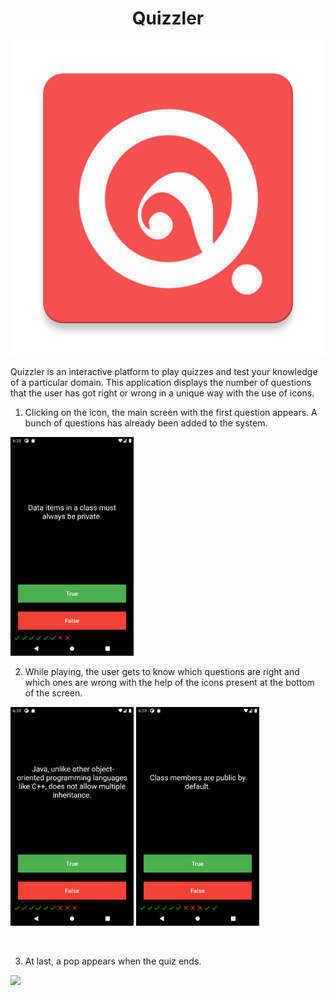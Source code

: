 <h1 align="center">Quizzler</h1>

<!-- Add banner here -->
<p align = "center">
  <img src="assets/icon.png" />
</p>

Quizzler is an interactive platform to play quizzes and test your knowledge of a particular domain. This application displays the number of questions that the user has got right or wrong in a unique way with the use of icons.

1. Clicking on the icon, the main screen with the first question appears. A bunch of questions has already been added to the system.

<img src="assets/1.png" height="350px">

<br>

2. While playing, the user gets to know which questions are right and which ones are wrong with the help of the icons present at the bottom of the screen.

<img src="assets/2.png" height="350px">        <img src="assets/3.png" height="350px"> 

<br>

3. At last, a pop appears when the quiz ends.

<img src="assets/4.jpeg" height="350px">

<br>
